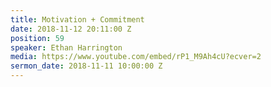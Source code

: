 ```yaml
---
title: Motivation + Commitment
date: 2018-11-12 20:11:00 Z
position: 59
speaker: Ethan Harrington
media: https://www.youtube.com/embed/rP1_M9Ah4cU?ecver=2
sermon_date: 2018-11-11 10:00:00 Z
---
```


